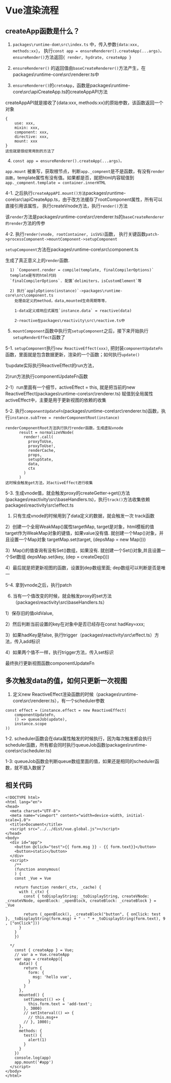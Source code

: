 # Vue渲染流程

## createApp函数是什么？

1. `packages\runtime-dom\src\index.ts` 中，传入参数`{data:xxx, methods:xx}`， 执行`const app = ensureRenderer().createApp(...args)。` `ensureRender()`方法返回`{ render, hydrate, createApp }`

2. `ensureRenderer()` 的返回值由`baseCreateRenderer()`方法产生，在packages\runtime-core\src\renderer.ts中

3. `ensureRenderer()`的`creteApp`，函数是packages\runtime-core\src\apiCreateApp.ts的createAppAPI方法

createAppAPI就是接收了{data:xxx, methods:xx}的原始参数，该函数返回一个对象

```
{
    use: xxx,
    mixin: xxx,
    component: xxx,
    directive: xxx,
    mount: xxx
} 
这些就是很经常用到的方法了

```

4. `const app = ensureRenderer().createApp(...args)。`

`app.mount` 被重写，获取根节点，判断`app._compnent`是不是函数，有没有`render函数`，template属性有没有值。如果都是否，就把html内容赋值到`app._compnent.template = container.innerHTML`

4-1. 之后执行`createAppAPI.mount()方法`packages\runtime-core\src\apiCreateApp.ts，由于改方法缓存了rootComponent属性，所有可以直接引用该属性， 执行createVnode方法，执行`render()`方法

该`render`方法是packages\runtime-core\src\renderer.ts的`baseCreateRenderer的render`方法的传参

4-2. 执行`render(vnode, rootContainer, isSVG)`函数， 执行关键函数`patch->processComponent->mountComponent->setupComponent`

 `setupComponent`方法在packages\runtime-core\src\component.ts

 生成了真正意义上的`render`函数. 

      1) `Component.render = compile(template, finalCompilerOptions)`
      template是写的html代码
      `finalCompilerOptions`. 配置`delimiters，isCustomElement`等

      2) 执行`applyOptions(instance)`->packages\runtime-core\src\component.ts
        处理自定义的method，data,mounted生命周期等等，

        1-data定义成响应式属性`instance.data` = reactive(data)

        2-reactive在packages\reactivity\src\reactive.ts中

5. `mountComponent`函数中执行完`setupComponent`之后，接下来开始执行`setupRenderEffect`函数了

5-1. `setupComponent`执行`new ReactiveEffect(xxx)`, 把封装`componentUpdateFn`函数，里面就是包含数据更新，渲染的一个函数；如何执行`update()`

1)update实际执行ReactiveEffect的run方法，

2)run方法执行componentUpdateFn函数

2-1）run里面有一个细节，activeEffect = this, 就是把当前的new ReactiveEffect(packages\runtime-core\src\renderer.ts)
赋值到全局属性activeEffect中，主要是用于更新视图的依赖的收集

5-2. 执行`componentUpdateFn`(packages\runtime-core\src\renderer.ts)函数，执行`instance.subTree = renderComponentRoot(instance)`

```
renderComponentRoot方法执行执行render函数，生成虚拟vnode
      result = normalizeVNode(
        render!.call(
          proxyToUse,
          proxyToUse!,
          renderCache,
          props,
          setupState,
          data,
          ctx
        )
      )
这时候会触发get方法，对activeEffect进行收集
```
5-3. 生成vnode值，就会触发proxy的createGetter->get()方法(packages\reactivity\src\baseHandlers.ts)，执行`track()`方法收集依赖packages\reactivity\src\effect.ts

1) 只有生成vnode的时候用到了data定义的数据，就会触发一次 track函数

2）创建一个全局WeakMap()属性targetMap, target是对象，html模板的值
target作为WeakMap对象的键值，如果value没有值. 就创建一个Map()对象，并且设置一个Map对象
targetMap.set(target, (depsMap = new Map()))

3）Map()的值查询有没有Set()数组，如果没有. 就创建一个Set()对象,并且设置一个Set数组
depsMap.set(key, (dep = createDep()))
    
4）最后就是把更新视图的函数，设置到dep数组里面; dep数组可以判断是否是唯一

5-4. 拿到vnode之后，执行patch

6. 当有一个值改变的时候，就会触发proxy的set方法（packages\reactivity\src\baseHandlers.ts）

1）保存旧的值oldValue, 

2）然后判断当前设置的key在对象中是否已经存在const hadKey=xxx; 

3）如果hadKey是false, 执行trigger（packages\reactivity\src\effect.ts）方法，传入add标识

4）如果两个值不一样，执行trigger方法，传入set标识

最终执行更新视图函数componentUpdateFn

## 多次触发data的值，如何只更新一次视图

1. 定义new ReactiveEffect渲染函数的时候（packages\runtime-core\src\renderer.ts），有一个scheduler参数
```
const effect = (instance.effect = new ReactiveEffect(
    componentUpdateFn,
    () => queueJob(update),
    instance.scope
))
```
1-2. scheduler函数会在data属性触发的时候执行，因为每次触发都会执行scheduler函数，所有都会同时执行queueJob函数(packages\runtime-core\src\scheduler.ts)

1-3: queueJob函数会判断queue数组里面的值，如果还是相同的scheduler函数，就不插入数据了

## 相关代码

```
<!DOCTYPE html>
<html lang="en">
<head>
  <meta charset="UTF-8">
  <meta name="viewport" content="width=device-width, initial-scale=1.0">
  <title>Document</title>
  <script src="../../dist/vue.global.js"></script>
</head>
<body>
  <div id="app">
    <button @click="test">{{ form.msg }} - {{ form.text}}</button>
    <button>static</button>
  </div>
  <script>
    /**
    (function anonymous(
    ) {
    const _Vue = Vue

    return function render(_ctx, _cache) {
      with (_ctx) {
        const { toDisplayString: _toDisplayString, createVNode: _createVNode, openBlock: _openBlock, createBlock: _createBlock } = _Vue

        return (_openBlock(), _createBlock("button", { onClick: test }, _toDisplayString(form.msg) + " - " + _toDisplayString(form.text), 9 , ["onClick"]))
      }
    }
    })
    
  */
    const { createApp } = Vue;
    // var a = Vue.createApp
    var app = createApp({
      data() {
        return {
          form: {
            msg: 'hello vue',
          }
        }
      },
      mounted() {
        setTimeout(() => {
          this.form.text = 'add-text';
        }, 3000)
        // setInterval(() => {
          // this.msg++
        // }, 1000);
      },
      methods: {
        test() {
          alert(1)
        }
      }
    })
    console.log(app)
    app.mount('#app')
  </script>
</body>
</html>
```